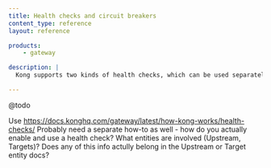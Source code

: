 ```yaml
---
title: Health checks and circuit breakers
content_type: reference
layout: reference

products:
    - gateway

description: |
  Kong supports two kinds of health checks, which can be used separately or in conjunction: active and passive (also known as circuit breakers).

---
```


@todo

Use https://docs.konghq.com/gateway/latest/how-kong-works/health-checks/
Probably need a separate how-to as well - how do you actually enable and use a health check? What entities are involved (Upstream, Targets)? Does any of this info actully belong in the Upstream or Target entity docs?